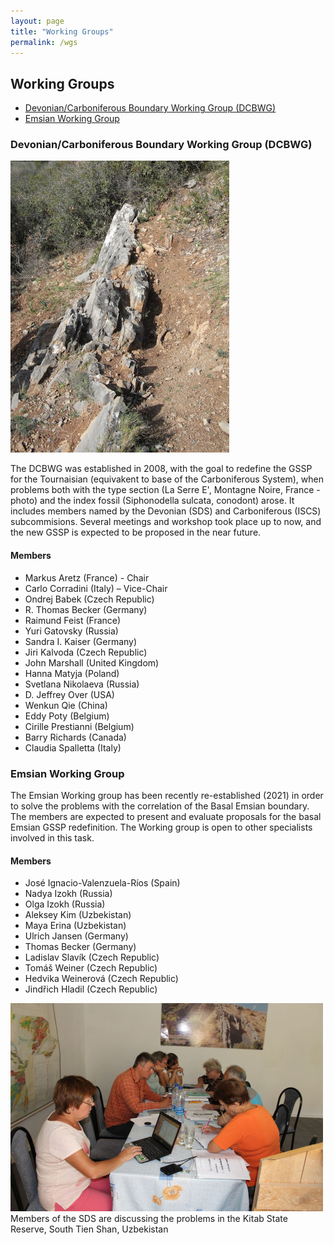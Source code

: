 ```yaml
---
layout: page
title: "Working Groups"
permalink: /wgs
---
```

## Working Groups

* [Devonian/Carboniferous Boundary Working Group (DCBWG)](#devoniancarboniferous-boundary-working-group-dcbwg)
* [Emsian Working Group](#emsian-working-group)

### Devonian/Carboniferous Boundary Working Group (DCBWG)

![](images/wg-dcb-LaSerreSection.jpg)

The DCBWG was established in 2008, with the goal to redefine the GSSP for the Tournaisian (equivakent to base of the Carboniferous System), when problems both with the type section (La Serre E', Montagne Noire, France - photo) and the index fossil (Siphonodella sulcata, conodont) arose. It includes members named by the Devonian (SDS) and Carboniferous (ISCS) subcommisions.
Several meetings and workshop took place up to now, and the new GSSP is expected to be proposed in the near future. 

#### Members
* Markus Aretz (France) - Chair
* Carlo Corradini (Italy) – Vice-Chair
* Ondrej Babek (Czech Republic)
* R. Thomas Becker (Germany)
* Raimund Feist (France)
* Yuri Gatovsky (Russia)
* Sandra I. Kaiser (Germany)
* Jiri Kalvoda (Czech Republic)
* John Marshall (United Kingdom)
* Hanna Matyja (Poland)
* Svetlana Nikolaeva (Russia)
* D. Jeffrey Over (USA)
* Wenkun Qie (China)
* Eddy Poty (Belgium)
* Cirille Prestianni (Belgium)
* Barry Richards (Canada)
* Claudia Spalletta (Italy)

### Emsian Working Group

The Emsian Working group has been recently re-established (2021) in order to solve the problems with the correlation of the Basal Emsian boundary. The members are expected to present and evaluate proposals for the basal Emsian GSSP redefinition. The Working group is open to other specialists involved in this task. 

#### Members
* José Ignacio-Valenzuela-Ríos (Spain)
* Nadya Izokh (Russia)
* Olga Izokh (Russia)
* Aleksey Kim (Uzbekistan)
* Maya Erina (Uzbekistan)
* Ulrich Jansen (Germany)
* Thomas Becker (Germany)
* Ladislav Slavík (Czech Republic)
* Tomáš Weiner (Czech Republic)
* Hedvika Weinerová (Czech Republic)
* Jindřich Hladil (Czech Republic)

![](images/wg-EmsianTeam.jpg)  
Members of the SDS are discussing the problems in the Kitab State Reserve, South Tien Shan, Uzbekistan
